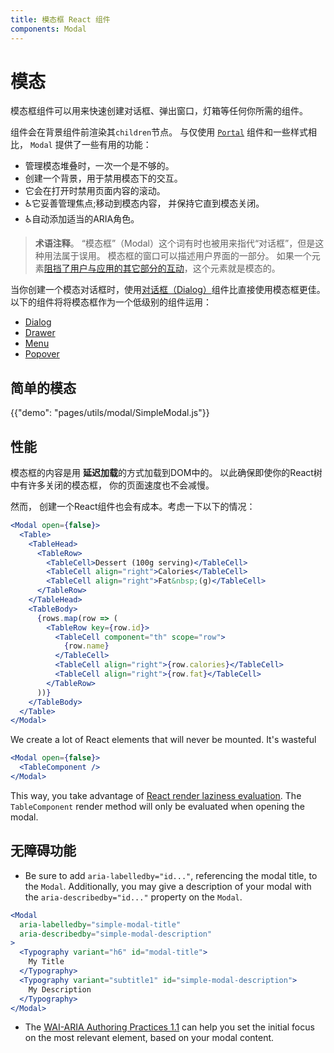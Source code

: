 ```yaml
---
title: 模态框 React 组件
components: Modal
---
```

# 模态

<p class="description">模态框组件可以用来快速创建对话框、弹出窗口，灯箱等任何你所需的组件。</p>

组件会在背景组件前渲染其`children`节点。 与仅使用 [`Portal`](/utils/portal/) 组件和一些样式相比， `Modal` 提供了一些有用的功能：

- 管理模态堆叠时，一次一个是不够的。
- 创建一个背景，用于禁用模态下的交互。
- 它会在打开时禁用页面内容的滚动。
- ♿️它妥善管理焦点;移动到模态内容， 并保持它直到模态关闭。
- ♿️自动添加适当的ARIA角色。

> **术语注释**。 “模态框”（Modal）这个词有时也被用来指代“对话框”，但是这种用法属于误用。 模态框的窗口可以描述用户界面的一部分。 如果一个元素[阻挡了用户与应用的其它部分的互动](https://en.wikipedia.org/wiki/Modal_window)，这个元素就是模态的。

当你创建一个模态对话框时，使用[对话框（Dialog）](/demos/dialogs/)组件比直接使用模态框更佳。 以下的组件将将模态框作为一个低级别的组件运用：

- [Dialog](/demos/dialogs/)
- [Drawer](/demos/drawers/)
- [Menu](/demos/menus/)
- [Popover](/utils/popover/)

## 简单的模态

{{"demo": "pages/utils/modal/SimpleModal.js"}}

## 性能

模态框的内容是用 **延迟加载**的方式加载到DOM中的。 以此确保即使你的React树中有许多关闭的模态框， 你的页面速度也不会减慢。

然而， 创建一个React组件也会有成本。考虑一下以下的情况：

```jsx
<Modal open={false}>
  <Table>
    <TableHead>
      <TableRow>
        <TableCell>Dessert (100g serving)</TableCell>
        <TableCell align="right">Calories</TableCell>
        <TableCell align="right">Fat&nbsp;(g)</TableCell>
      </TableRow>
    </TableHead>
    <TableBody>
      {rows.map(row => (
        <TableRow key={row.id}>
          <TableCell component="th" scope="row">
            {row.name}
          </TableCell>
          <TableCell align="right">{row.calories}</TableCell>
          <TableCell align="right">{row.fat}</TableCell>
        </TableRow>
      ))}
    </TableBody>
  </Table>
</Modal>
```

We create a lot of React elements that will never be mounted. It's wasteful 

```jsx
<Modal open={false}>
  <TableComponent />
</Modal>
```

This way, you take advantage of [React render laziness evaluation](https://overreacted.io/react-as-a-ui-runtime/#lazy-evaluation). The `TableComponent` render method will only be evaluated when opening the modal.

## 无障碍功能

- Be sure to add `aria-labelledby="id..."`, referencing the modal title, to the `Modal`. Additionally, you may give a description of your modal with the `aria-describedby="id..."` property on the `Modal`.

```jsx
<Modal
  aria-labelledby="simple-modal-title"
  aria-describedby="simple-modal-description"
>
  <Typography variant="h6" id="modal-title">
    My Title
  </Typography>
  <Typography variant="subtitle1" id="simple-modal-description">
    My Description
  </Typography>
</Modal>
```

- The [WAI-ARIA Authoring Practices 1.1](https://www.w3.org/TR/wai-aria-practices/examples/dialog-modal/dialog.html) can help you set the initial focus on the most relevant element, based on your modal content.